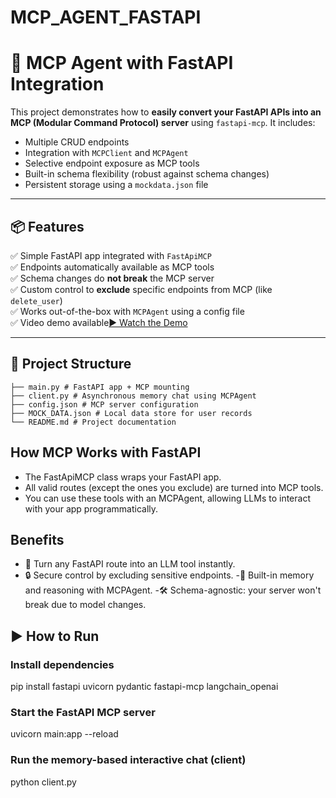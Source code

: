 # MCP_AGENT_FASTAPI
# 🚀 MCP Agent with FastAPI Integration

This project demonstrates how to **easily convert your FastAPI APIs into an MCP (Modular Command Protocol) server** using `fastapi-mcp`. It includes:

- Multiple CRUD endpoints
- Integration with `MCPClient` and `MCPAgent`
- Selective endpoint exposure as MCP tools
- Built-in schema flexibility (robust against schema changes)
- Persistent storage using a `mockdata.json` file

---

## 📦 Features

✅ Simple FastAPI app integrated with `FastApiMCP`  
✅ Endpoints automatically available as MCP tools  
✅ Schema changes do **not break** the MCP server  
✅ Custom control to **exclude** specific endpoints from MCP (like `delete_user`)  
✅ Works out-of-the-box with `MCPAgent` using a config file  
✅ Video demo available[▶️ Watch the Demo](./assets/demo.mp4)

---

## 📁 Project Structure
```
├── main.py # FastAPI app + MCP mounting
├── client.py # Asynchronous memory chat using MCPAgent
├── config.json # MCP server configuration
├── MOCK_DATA.json # Local data store for user records
└── README.md # Project documentation
```


## How MCP Works with FastAPI
- The FastApiMCP class wraps your FastAPI app.
- All valid routes (except the ones you exclude) are turned into MCP tools.
- You can use these tools with an MCPAgent, allowing LLMs to interact with your app programmatically.

## Benefits
- 🔧 Turn any FastAPI route into an LLM tool instantly.
- 🔒 Secure control by excluding sensitive endpoints.
-🧠 Built-in memory and reasoning with MCPAgent.
-🛠️ Schema-agnostic: your server won't break due to model changes.

## ▶️ How to Run
### Install dependencies
pip install fastapi uvicorn pydantic fastapi-mcp langchain_openai
### Start the FastAPI MCP server
uvicorn main:app --reload
### Run the memory-based interactive chat (client)
python client.py

